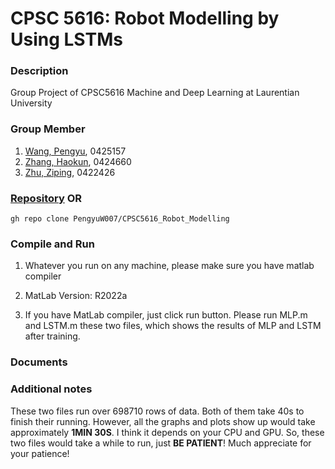 # **CPSC 5616**: Robot Modelling by Using LSTMs

### Description
Group Project of CPSC5616 Machine and Deep Learning at Laurentian University

### Group Member
1. [Wang, Pengyu](https://github.com/PengyuW007), 0425157
2. [Zhang, Haokun](https://github.com/haokunzhang), 0424660
3. [Zhu, Ziping](https://github.com/0v0-QAQ), 0422426

### [Repository](https://github.com/PengyuW007/CPSC5616_Robot_Modelling.git) OR	

	gh repo clone PengyuW007/CPSC5616_Robot_Modelling

### Compile and Run
1. Whatever you run on any machine, please make sure you have matlab compiler

2. MatLab Version: R2022a

3. If you have MatLab compiler, just click run button. 
Please run MLP.m and LSTM.m these two files, which shows the results of MLP and LSTM after training.

### Documents

### Additional notes
These two files run over 698710 rows of data. Both of them take 40s to finish their running.
However, all the graphs and plots show up would take approximately **1MIN 30S**. I think it depends on 
your CPU and GPU. So, these two files would take a while to run, just **BE PATIENT**! Much appreciate for your patience!
